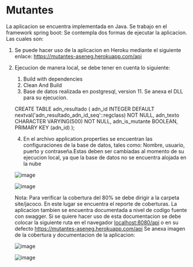 # Mutantes
 
La aplicacion se encuentra implementada en Java. Se trabajo en el framework spring boot: Se contempla dos formas de ejecutar la aplicacion. Las cuales son:

1. Se puede hacer uso de la aplicacion en Heroku mediante el siguiente enlace: https://mutantes-aseneg.herokuapp.com/api
2. Ejecucion de manera local, se debe tener en cuenta lo siguiente:
    1. Build with dependencies
    2. Clean And Build
    3. Base de datos realizada en postgresql, version 11. Se anexa el DLL para su ejecucion. 

    CREATE TABLE
        adn_resultado
        (
            adn_id INTEGER DEFAULT nextval('adn_resultado_adn_id_seq'::regclass) NOT NULL,
            adn_texto CHARACTER VARYING(500) NOT NULL,
            adn_is_mutante BOOLEAN,
            PRIMARY KEY (adn_id)
        );


    4. En el archivo application.properties se encuentran las configuraciones de la base de datos, tales como:
    Nombre, usuario, puerto y contraseña.Estas deben ser cambiadas al momento de su ejecucion local, ya que la base de datos no se encuentra alojada en la nube

    ![image](https://user-images.githubusercontent.com/31300075/187099381-d39c3f8d-c343-4c14-9ce1-272aa922ee62.png)

    ![image](https://user-images.githubusercontent.com/31300075/187099576-23e5a601-7803-4340-9378-08376f007259.png)


    Nota: Para verificar la cobertura del 80% se debe dirigir a la carpeta site/jacoco. En este lugar se encuentra el reporte de coberturas.
    La aplicacion tambien se encuentra documentada a nivel de codigo fuente con swagger. Si se quiere hacer uso de esta documentacion se debe colocar la siguiente ruta en el navegador  [localhost:8080/api](http://localhost:8080/api/) o en su defecto https://mutantes-aseneg.herokuapp.com/api
    Se anexa imagen de la cobertura y documentacion de la aplicacion:

    ![image](https://user-images.githubusercontent.com/31300075/187100006-2890e1a9-e8bf-4f15-90b5-edc374129c83.png)


    ![image](https://user-images.githubusercontent.com/31300075/187100017-3991a723-dbd0-4ae7-a2e2-2c81caf58e72.png)

